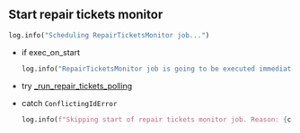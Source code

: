 ## Start repair tickets monitor

```python
log.info("Scheduling RepairTicketsMonitor job...")
```

* if exec_on_start
    ```python
    log.info("RepairTicketsMonitor job is going to be executed immediately")
    ```

* try
    [_run_repair_tickets_polling](_run_repair_tickets_polling.md)

* catch `ConflictingIdError`
    ```python
    log.info(f"Skipping start of repair tickets monitor job. Reason: {conflict}")
    ```
